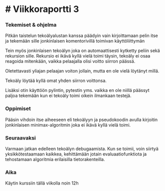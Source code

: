 # # Viikkoraportti 3

### Tekemiset & ohjelma

Pitkän taistelun tekoälyalustan kanssa päädyin vain kirjoittamaan pelin itse ja tekemään sille jonkinlaisen komentorivillä toimivan käyttöliittymän

Tein myös jonkinlaisen tekoälyn joka on automaattisesti kytketty peliin sekä rekursion sille. Rekursio ei ikävä kyllä vielä toimi täysin, tekoäly ei osaa reagoida mitenkään, vaikka pelaajalla olisi voitto siirron päässä.

Oletettavasti yliajan pelaajan voiton jollain, mutta en ole vielä löytänyt millä.

Tekoäly löytää kyllä omat yhden  siirron voittonsa.

Lisäksi otin käyttöön pylintin, pytestin yms. vaikka en ole niillä päässyt paljoa tekemään kun ei tekoäly toimi oikein ilmankaan testejä.

### Oppimiset

Pääsin vihdoin itse aiheeseen eli tekoälyyn ja pseudokoodin avulla kirjoitin jonkinlaisen minimax-algoritmin joka ei ikävä kyllä vielä toimi.

### Seuraavaksi

Varmaan jatkan edelleen tekoälyn debugaamista. Kun se toimii, voin siirtyä yksikkötestaamaan kaikkea, kehittämään jotain evaluaatiofunktiota ja tehostamaan algoritmia erilaisilla tietorakenteilla.

### Aika

Käytin kurssiin tällä viikolla noin 12h

